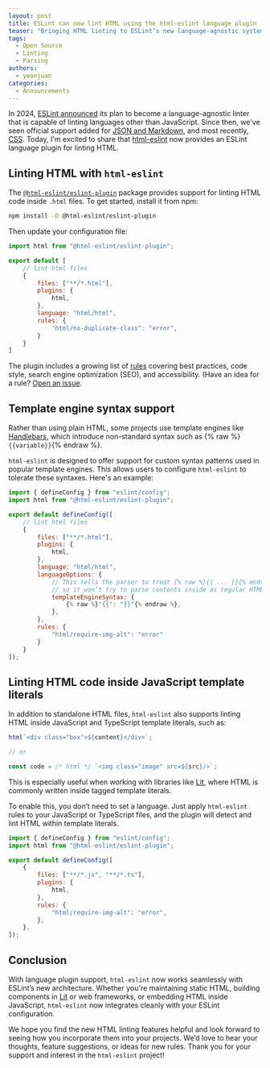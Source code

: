 ```yaml
---
layout: post
title: ESLint can now lint HTML using the html-eslint language plugin
teaser: "Bringing HTML linting to ESLint’s new language-agnostic system."
tags:
  - Open Source
  - Linting
  - Parsing
authors:
  - yeonjuan
categories:
  - Announcements
---
```


In 2024, [ESLint announced](/blog/2024/07/whats-coming-next-for-eslint/) its plan to become a language-agnostic linter that is capable of linting languages other than JavaScript.
Since then, we've seen official support added for [JSON and Markdown](https://eslint.org/blog/2024/10/eslint-json-markdown-support/), and most recently, [CSS](https://eslint.org/blog/2025/02/eslint-css-support/).
Today, I'm excited to share that [html-eslint](https://html-eslint.org) now provides an ESLint language plugin for linting HTML.

## Linting HTML with `html-eslint`

The [`@html-eslint/eslint-plugin`](https://www.npmjs.com/package/@html-eslint/eslint-plugin) package provides support for linting HTML code inside `.html` files. To get started, install it from npm:

```bash
npm install -D @html-eslint/eslint-plugin
```

Then update your configuration file:

```js
import html from "@html-eslint/eslint-plugin";

export default [
    // lint html files
    {
        files: ["**/*.html"],
        plugins: {
            html,
        },
        language: "html/html",
        rules: {
            "html/no-duplicate-class": "error",
        }
    }
]
```

The plugin includes a growing list of [rules](https://html-eslint.org/docs/rules) covering best practices, code style, search engine optimization (SEO), and accessibility. (Have an idea for a rule? [Open an issue](https://github.com/yeonjuan/html-eslint/issues).

## Template engine syntax support

Rather than using plain HTML, some projects use template engines like [Handlebars](https://handlebarsjs.com/), which introduce non-standard syntax such as {% raw %}`{{variable}}`{% endraw %}.

`html-eslint` is designed to offer support for custom syntax patterns used in popular template engines. This allows users to configure `html-eslint` to tolerate these syntaxes. Here's an example:

```js
import { defineConfig } from "eslint/config";
import html from "@html-eslint/eslint-plugin";

export default defineConfig([
    // lint html files
    {
        files: ["**/*.html"],
        plugins: {
            html,
        },
        language: "html/html",
        languageOptions: {
            // This tells the parser to treat {% raw %}{{ ... }}{% endraw %} as template syntax,
            // so it won’t try to parse contents inside as regular HTML
            templateEngineSyntax: {
                {% raw %}"{{": "}}"{% endraw %},
            },
        },
        rules: {
            "html/require-img-alt": "error"
        }
    }
]);
```

## Linting HTML code inside JavaScript template literals

In addition to standalone HTML files, `html-eslint` also supports linting HTML inside JavaScript and TypeScript template literals, such as:

```js
html`<div class="box">${content}</div>`;

// or

const code = /* html */ `<img class="image" src=${src}/>`;
```

This is especially useful when working with libraries like [Lit](https://lit.dev/), where HTML is commonly written inside tagged template literals.

To enable this, you don’t need to set a language. Just apply `html-eslint` rules to your JavaScript or TypeScript files, and the plugin will detect and lint HTML within template literals.

```js
import { defineConfig } from "eslint/config";
import html from "@html-eslint/eslint-plugin";

export default defineConfig([
    {
        files: ["**/*.js", "**/*.ts"],
        plugins: {
            html,
        },
        rules: {
            "html/require-img-alt": "error",
        },
    },
]);
```

## Conclusion

With language plugin support, `html-eslint` now works seamlessly with ESLint’s new architecture. Whether you're maintaining static HTML, building components in [Lit](https://lit.dev/) or web frameworks, or embedding HTML inside JavaScript, `html-eslint` now integrates cleanly with your ESLint configuration.

We hope you find the new HTML linting features helpful and look forward to seeing how you incorporate them into your projects. We’d love to hear your thoughts, feature suggestions, or ideas for new rules.
Thank you for your support and interest in the `html-eslint` project!
